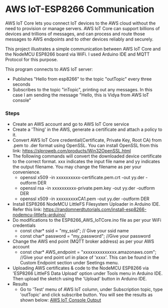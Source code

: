 # AWS IoT-ESP8266 Communication

AWS IoT Core lets you connect IoT devices to the AWS cloud without the need to provision or manage servers. AWS IoT Core can support billions of devices and trillions of messages, and can process and route those messages to AWS endpoints and to other devices reliably and securely.

This project illustrates a simple communication between AWS IoT Core and the NodeMCU ESP8266 board via WiFi. I used Arduino IDE and MQTT Protocol for this purpose.

This program connects to AWS IoT server:
* Publishes "Hello from esp8266" to the topic "outTopic" every three seconds
* Subscribes to the topic "inTopic", printing out any messages. In this case I am sending the message "Hello, this is Vidya from AWS IoT console"

### Steps ###
* Create an AWS account and go to AWS IoT Core service
* Create a 'Thing' in the AWS, generate a certificate and attach a policy to it.
* Convert AWS IoT Core credential(Certificate, Private Key, Root CA) from .pem to .der format using OpenSSL. You can install OpenSSL from this link: https://slproweb.com/products/Win32OpenSSL.html 
* The following commands will convert the downloaded device certificate to the correct format. xxx indicates the input file name and yy indicates the output filename. You may change the filename as per your convenience.
	* openssl x509 -in xxxxxxxxxx-certificate.pem.crt -out yy.der -outform DER 
	* openssl rsa -in xxxxxxxxxx-private.pem.key -out yy.der -outform DER
	* openssl x509 -in xxxxxxxxxCA1.pem -out yy.der -outform DER
* Install ESP8266 NodeMCU LittleFS Filesystem Uploader in Arduino IDE. Refer this link: https://randomnerdtutorials.com/install-esp8266-nodemcu-littlefs-arduino/ 
* Do modifications to the ESP8266_AWS_IoTCore.ino file as per your WiFi credentials
	* const char* ssid = "my_ssid"; // Give your ssid name
	* const char* password = "my_password"; //Give your password
* Change the AWS end point (MQTT broker address) as per your AWS account	
	* const char* AWS_endpoint = "xxxxxxxxxxxxxx.amazonaws.com"; //Give your end point url in place of 'xxxx'. This can be found in the Custom Endpoint section under Seetings menu.
* Uploading AWS certificates & code to the NodeMCU ESP8266 via 'ESP8266 LittleFS Data Upload' option under Tools menu in Arduino IDE. Then upload the sketch using the 'Upload' button in Arduino IDE.
* Results
	* Go to 'Test' menu of AWS IoT column, under Subscription topic, type 'outTopic' and click subscribe button. You will see the results as shown below:
	[AWS IoT Console Output](ESP8266_AWS_IoTCore/screenshots/aws_console.PNG) 